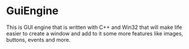 # GuiEngine
This is GUI engine that is written with C++ and Win32 that will make life easier to create a window and add to it some more features like images, buttons, events and more.
